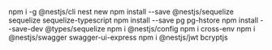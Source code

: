 npm i -g @nestjs/cli
nest new
npm install --save @nestjs/sequelize sequelize sequelize-typescript
npm install --save pg pg-hstore
npm install --save-dev @types/sequelize
npm i @nestjs/config
npm i cross-env
npm i @nestjs/swagger swagger-ui-express
npm i @nestjs/jwt bcryptjs